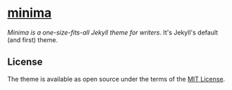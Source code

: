 # [minima](https://github.com/jekyll/minima)

*Minima is a one-size-fits-all Jekyll theme for writers*. It's Jekyll's default (and first) theme.

## License

The theme is available as open source under the terms of the [MIT License](http://opensource.org/licenses/MIT).
